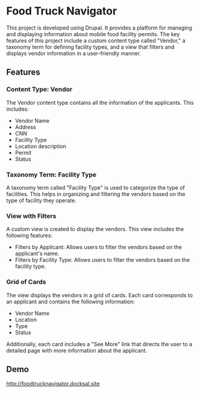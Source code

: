 # Food Truck Navigator

This project is developed using Drupal. It provides a platform for managing and displaying information about mobile food facility permits. The key features of this project include a custom content type called "Vendor," a taxonomy term for defining facility types, and a view that filters and displays vendor information in a user-friendly manner.

## Features

### Content Type: Vendor
The Vendor content type contains all the information of the applicants. This includes:
- Vendor Name
- Address
- CNN
- Facility Type
- Location description
- Permit
- Status

### Taxonomy Term: Facility Type
A taxonomy term called "Facility Type" is used to categorize the type of facilities. This helps in organizing and filtering the vendors based on the type of facility they operate.

### View with Filters
A custom view is created to display the vendors. This view includes the following features:
- Filters by Applicant: Allows users to filter the vendors based on the applicant's name.
- Filters by Facility Type: Allows users to filter the vendors based on the facility type.

### Grid of Cards
The view displays the vendors in a grid of cards. Each card corresponds to an applicant and contains the following information:
- Vendor Name
- Location
- Type
- Status

Additionally, each card includes a "See More" link that directs the user to a detailed page with more information about the applicant.

## Demo
http://foodtrucknavigator.docksal.site

